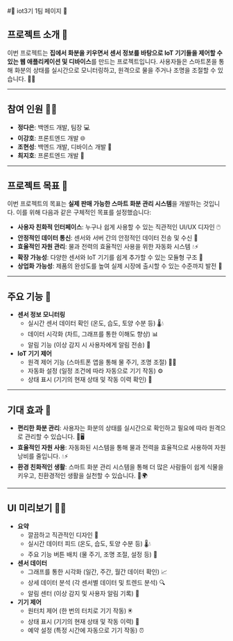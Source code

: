 #🌱 iot3기 1팀 페이지 🌱

## 프로젝트 소개 🌸

이번 프로젝트는 **집에서 화분을 키우면서 센서 정보를 바탕으로 IoT 기기들을 제어할 수 있는 웹 애플리케이션 및 디바이스**를 만드는 프로젝트입니다. 사용자들은 스마트폰을 통해 화분의 상태를 실시간으로 모니터링하고, 원격으로 물을 주거나 조명을 조절할 수 있습니다. 🌿📱

---

## 참여 인원 👫👭

- **정다은**: 백엔드 개발, 팀장 💻
- **이강호**: 프론트엔드 개발 🌐
- **조현성**: 백엔드 개발, 디바이스 개발 💾
- **최지호**: 프론트엔드 개발 🎨

---

## 프로젝트 목표 🎯

이번 프로젝트의 목표는 **실제 판매 가능한 스마트 화분 관리 시스템**을 개발하는 것입니다. 이를 위해 다음과 같은 구체적인 목표를 설정했습니다:

- **사용자 친화적 인터페이스**: 누구나 쉽게 사용할 수 있는 직관적인 UI/UX 디자인 🖱️
- **안정적인 데이터 통신**: 센서와 서버 간의 안정적인 데이터 전송 및 수신 📡
- **효율적인 자원 관리**: 물과 전력의 효율적인 사용을 위한 자동화 시스템 💧⚡
- **확장 가능성**: 다양한 센서와 IoT 기기를 쉽게 추가할 수 있는 모듈형 구조 🔌
- **상업화 가능성**: 제품의 완성도를 높여 실제 시장에 출시할 수 있는 수준까지 발전 💼

---

## 주요 기능 🌟

- **센서 정보 모니터링**
    - 실시간 센서 데이터 확인 (온도, 습도, 토양 수분 등) 🌡️💧
    - 데이터 시각화 (차트, 그래프를 통한 이해도 향상) 📊
    - 알림 기능 (이상 감지 시 사용자에게 알림 전송) 🚨
- **IoT 기기 제어**
    - 원격 제어 기능 (스마트폰 앱을 통해 물 주기, 조명 조절) 🔦📱
    - 자동화 설정 (일정 조건에 따라 자동으로 기기 작동) ⚙️
    - 상태 표시 (기기의 현재 상태 및 작동 이력 확인) 📜

---

## 기대 효과 🎉

- **편리한 화분 관리**: 사용자는 화분의 상태를 실시간으로 확인하고 필요에 따라 원격으로 관리할 수 있습니다. 🌱🖥️
- **효율적인 자원 사용**: 자동화된 시스템을 통해 물과 전력을 효율적으로 사용하여 자원 낭비를 줄입니다. 💧⚡
- **환경 친화적인 생활**: 스마트 화분 관리 시스템을 통해 더 많은 사람들이 쉽게 식물을 키우고, 친환경적인 생활을 실천할 수 있습니다. 🍃🌍

---

## UI 미리보기 📱🌈

- **요약**
    - 깔끔하고 직관적인 디자인 🎨
    - 실시간 데이터 피드 (온도, 습도, 토양 수분 등) 🌡️💧
    - 주요 기능 버튼 배치 (물 주기, 조명 조절, 설정 등) 🔘
- **센서 데이터**
    - 그래프를 통한 시각화 (일간, 주간, 월간 데이터 확인) 📈
    - 상세 데이터 분석 (각 센서별 데이터 및 트렌드 분석) 🔍
    - 알림 센터 (이상 감지 및 사용자 알림 기록) 🚨
- **기기 제어**
    - 원터치 제어 (한 번의 터치로 기기 작동) 🖲️
    - 상태 표시 (기기의 현재 상태 및 작동 이력) 📝
    - 예약 설정 (특정 시간에 자동으로 기기 작동) ⏰
